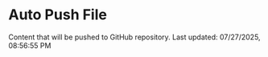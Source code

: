 # Auto Push File

Content that will be pushed to GitHub repository.
Last updated: 07/27/2025, 08:56:55 PM
